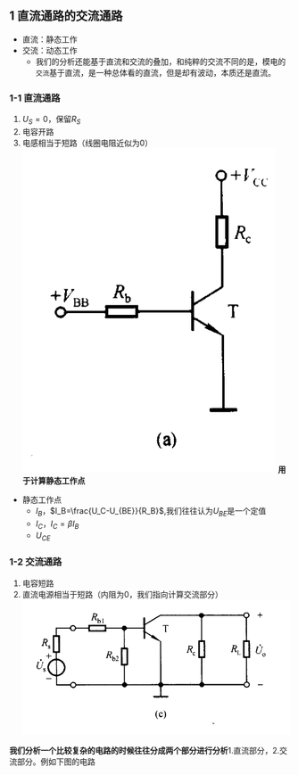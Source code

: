## 1 直流通路的交流通路  

- 直流：静态工作
- 交流：动态工作  
  - 我们的分析还能基于直流和交流的叠加，和纯粹的交流不同的是，模电的`交流`基于直流，是一种总体看的直流，但是却有波动，本质还是直流。

### 1-1 直流通路

1. $U_S=0$，保留$R_S$
2. 电容开路
3. 电感相当于短路（线圈电阻近似为0）
![Alt text](image-12.png)
**用于计算静态工作点**
- 静态工作点
  - $I_B$，$I_B=\frac{U_C-U_{BE}}{R_B}$,我们往往认为$U_{BE}$是一个定值
  - $I_C$，$I_C=\beta I_B$
  - $U_{CE}$

### 1-2 交流通路

1. 电容短路
2. 直流电源相当于短路（内阻为0，我们指向计算交流部分）
![Alt text](image-13.png)


**我们分析一个比较复杂的电路的时候往往分成两个部分进行分析**1.直流部分，2.交流部分。例如下图的电路
